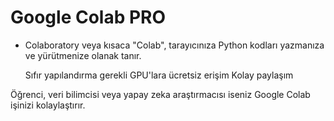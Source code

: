 # Google Colab PRO

* Colaboratory veya kısaca "Colab", tarayıcınıza Python kodları yazmanıza ve yürütmenize olanak tanır.

    Sıfır yapılandırma gerekli
    GPU'lara ücretsiz erişim
    Kolay paylaşım

Öğrenci, veri bilimcisi veya yapay zeka araştırmacısı iseniz Google Colab işinizi kolaylaştırır.
